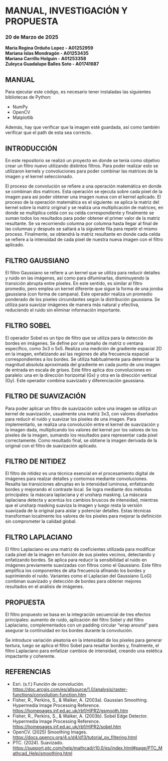 # MANUAL, INVESTIGACIÓN Y PROPUESTA

### 20 de Marzo de 2025

**Maria Regina Orduño Lopez - A01252959**  
**Mariana Islas Mondragón - A01253435**  
**Mariana Carrillo Holguin - A01253358**  
**Zuleyca Guadalupe Balles Soto - A01741687**  

## MANUAL
Para ejecutar este código, es necesario tener instaladas las siguientes bibliotecas de Python:
- NumPy
- OpenCV
- Matplotlib

Además, hay que verificar que la imagen esté guardada, así como también verificar que el path de esta sea correcto.

## INTRODUCCIÓN
En este repositorio se realizó un proyecto en donde se tenía como objetivo crear un filtro nuevo utilizando distintos filtros. Para poder realizar esto se utilizaron kernels y convoluciones para poder combinar las matrices de la imagen y el kernel seleccionado.

El proceso de convolución se refiere a una operación matemática en donde se combinan dos matrices. Esta operación se ejecuta sobre cada píxel de la imagen para así poder obtener una imagen nueva con el kernel aplicado. El proceso de la operación matemática es el siguiente: se aplica la matriz del kernel sobre la matriz original y se realiza una multiplicación de matrices, en donde se multiplica celda con su celda correspondiente y finalmente se suman todos los resultados para poder obtener el primer valor de la matriz resultante. Se va recorriendo columna por columna hasta llegar al final de las columnas y después se saltará a la siguiente fila para repetir el mismo proceso. Finalmente, se obtendrá la matriz resultante en donde cada celda se refiere a la intensidad de cada píxel de nuestra nueva imagen con el filtro aplicado.

## FILTRO GAUSSIANO
El filtro Gaussiano se refiere a un kernel que se utiliza para reducir detalles y ruido en las imágenes, así como para difuminarlas, disminuyendo la transición abrupta entre píxeles. En este sentido, es similar al filtro promedio, pero emplea un kernel diferente que sigue la forma de una joroba gaussiana (con forma de campana). Este operador realiza un promedio ponderado de los píxeles circundantes según la distribución gaussiana. Se utiliza para suavizar imágenes de manera más natural y efectiva, reduciendo el ruido sin eliminar información importante.

## FILTRO SOBEL
El operador Sobel es un tipo de filtro que se utiliza para la detección de bordes en imágenes. Se define por un tamaño de matriz o ventana específico, como 3x3 o 5x5. Realiza una medición de gradiente espacial 2D en la imagen, enfatizando así las regiones de alta frecuencia espacial correspondientes a los bordes. Se utiliza habitualmente para determinar la magnitud absoluta aproximada del gradiente en cada punto de una imagen de entrada en escala de grises. Este filtro aplica dos convoluciones en paralelo: una en la dirección horizontal (Gx) y otra en la dirección vertical (Gy). Este operador combina suavizado y diferenciación gaussiana.

## FILTRO DE SUAVIZACIÓN
Para poder aplicar un filtro de suavización sobre una imagen se utiliza un kernel de suavización, usualmente una matriz 3x3, con valores diseñados para reducir el ruido y suavizar los píxeles de una imagen. Para implementarlo, se realiza una convolución entre el kernel de suavización y la imagen dada, multiplicando los valores del kernel por los valores de los píxeles de la imagen, sumando los resultados para representar cada píxel correctamente. Como resultado final, se obtiene la imagen derivada de la original con el filtro de suavización aplicado.

## FILTRO DE NITIDEZ
El filtro de nitidez es una técnica esencial en el procesamiento digital de imágenes para realzar detalles y contornos mediante convoluciones. Resalta las transiciones abruptas en la intensidad luminosa, enfatizando bordes y mejorando el contraste local. Se logra mediante dos métodos principales: la máscara laplaciana y el unsharp masking. La máscara laplaciana detecta y acentúa los cambios bruscos de intensidad, mientras que el unsharp masking suaviza la imagen y luego resta la versión suavizada de la original para aislar y potenciar detalles. Estas técnicas transforman localmente los valores de los píxeles para mejorar la definición sin comprometer la calidad global.

## FILTRO LAPLACIANO
El filtro Laplaciano es una matriz de coeficientes utilizada para modificar cada píxel de la imagen en función de sus píxeles vecinos, detectando y enfatizando bordes. Se aplica para reducir la sensibilidad al ruido en imágenes previamente suavizadas con filtros como el Gaussiano. Este filtro amplifica los componentes de alta frecuencia afinando los bordes y suprimiendo el ruido. Variantes como el Laplacian del Gaussiano (LoG) combinan suavizado y detección de bordes para obtener mejores resultados en el análisis de imágenes.

## PROPUESTA
El filtro propuesto se basa en la integración secuencial de tres efectos principales: aumento de ruido, aplicación del filtro Sobel y del filtro Laplaciano, complementados con un padding circular “wrap around” para asegurar la continuidad en los bordes durante la convolución.

Se introduce variación aleatoria en la intensidad de los píxeles para generar textura, luego se aplica el filtro Sobel para resaltar bordes y, finalmente, el filtro Laplaciano para enfatizar cambios de intensidad, creando una estética impactante y coherente.

## REFERENCIAS
- Esri. (s.f.) Función de convolución. https://doc.arcgis.com/es/allsource/1.0/analysis/raster-functions/convolution-function.htm  
- Fisher, R., Perkins, S., & Walker, A. (2003a). Gaussian Smoothing. Hypermedia Image Processing Reference. https://homepages.inf.ed.ac.uk/rbf/HIPR2/gsmooth.htm  
- Fisher, R., Perkins, S., & Walker, A. (2003b). Sobel Edge Detector. Hypermedia Image Processing Reference. https://homepages.inf.ed.ac.uk/rbf/HIPR2/sobel.htm  
- OpenCV. (2025) Smoothing Images. https://docs.opencv.org/4.x/d4/d13/tutorial_py_filtering.html  
- PTC. (2024). Suavizado. https://support.ptc.com/help/mathcad/r10.0/es/index.html#page/PTC_Mathcad_Help/smoothing.html

